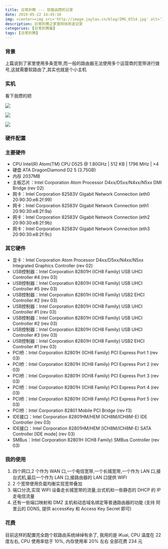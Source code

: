 ```yaml
---
title: 日常折腾 --- 软路由攒机记录
date: 2019-05-22 14:45:10
img: <center><img src='http://image.joylau.cn/blog/IMG_0314.jpg' alt='IMG_0314'></center>
description: 日常折腾之家里网线改造记录
categories: [日常折腾篇]
tags: [日常折腾]
---
```


<!-- more -->
### 背景
上篇说到了家里使用多条宽带,而一般的路由器无法使用多个运营商的宽带进行拨号,这就需要软路由了,其实也就是个小主机

### 实机
看下我攒的把

![](http://image.joylau.cn/blog/IMG_0314.jpg)

![](http://image.joylau.cn/blog/IMG_0315.jpg)

![](http://image.joylau.cn/blog/IMG_0316.jpg)


### 硬件配置

### 主要硬件
- CPU Intel(R) Atom(TM) CPU D525 @ 1.80GHz | 512 KB | 1796 MHz | ×4
- 硬盘 ATA DragonDiamond D2 5 (3.75GB)
- 内存 2037MB
- 主板芯片：Intel Corporation Atom Processor D4xx/D5xx/N4xx/N5xx DMI Bridge (rev 02)
- 网卡：Intel Corporation 82583V Gigabit Network Connection (eth0 20:90:30:e8:2f:99)
- 网卡：Intel Corporation 82583V Gigabit Network Connection (eth1 20:90:30:e8:2f:9a)
- 网卡：Intel Corporation 82583V Gigabit Network Connection (eth2 20:90:30:e8:2f:9b)
- 网卡：Intel Corporation 82583V Gigabit Network Connection (eth3 20:90:30:e8:2f:9c)

### 其它硬件
- 显卡：Intel Corporation Atom Processor D4xx/D5xx/N4xx/N5xx Integrated Graphics Controller (rev 02)
- USB控制器：Intel Corporation 82801H (ICH8 Family) USB UHCI Controller #4 (rev 03)
- USB控制器：Intel Corporation 82801H (ICH8 Family) USB UHCI Controller #5 (rev 03)
- USB控制器：Intel Corporation 82801H (ICH8 Family) USB2 EHCI Controller #2 (rev 03)
- USB控制器：Intel Corporation 82801H (ICH8 Family) USB UHCI Controller #1 (rev 03)
- USB控制器：Intel Corporation 82801H (ICH8 Family) USB UHCI Controller #2 (rev 03)
- USB控制器：Intel Corporation 82801H (ICH8 Family) USB UHCI Controller #3 (rev 03)
- USB控制器：Intel Corporation 82801H (ICH8 Family) USB2 EHCI Controller #1 (rev 03)
- PCI桥：Intel Corporation 82801H (ICH8 Family) PCI Express Port 1 (rev 03)
- PCI桥：Intel Corporation 82801H (ICH8 Family) PCI Express Port 2 (rev 03)
- PCI桥：Intel Corporation 82801H (ICH8 Family) PCI Express Port 3 (rev 03)
- PCI桥：Intel Corporation 82801H (ICH8 Family) PCI Express Port 4 (rev 03)
- PCI桥：Intel Corporation 82801H (ICH8 Family) PCI Express Port 5 (rev 03)
- PCI桥：Intel Corporation 82801 Mobile PCI Bridge (rev f3)
- IDE接口：Intel Corporation 82801HM/HEM (ICH8M/ICH8M-E) IDE Controller (rev 03)
- IDE接口：Intel Corporation 82801HM/HEM (ICH8M/ICH8M-E) SATA Controller [IDE mode] (rev 03)
- SMBus：Intel Corporation 82801H (ICH8 Family) SMBus Controller (rev 03)

### 我的使用
1. 四个网口,2 个作为 WAN 口,一个电信宽带,一个长城宽带,一个作为 LAN 口,接台式机,最后一个作为 LAN 口,接路由器的 LAN 口提供 WIFI
2. 2 个宽带使用负载均衡实现宽带叠加
3. 端口分流,实现 WIFI 设备走长城宽带的流量,台式机和一些静态的 DHCP 的 IP 走电信流量
4. 还有一些端口映射和 DMZ 主机和动态域名绑定等普通路由器的功能 (支持 阿里云的 DDNS, 提供 accessKey 和 Access Key Secret 即可)

### 花费
目前这样的配置完全跑个软路由系统绰绰有余了, 我用的是 iKuai, CPU 温度在 22 度左右, CPU 使用率低于 10%, 内存使用率 20% 左右
全部花费 234 元
